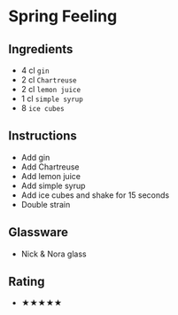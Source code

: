 # Spring Feeling

## Ingredients
- 4 cl `gin`
- 2 cl `Chartreuse`
- 2 cl `lemon juice`
- 1 cl `simple syrup`
- 8 `ice cubes`

## Instructions
- Add gin
- Add Chartreuse
- Add lemon juice
- Add simple syrup
- Add ice cubes and shake for 15 seconds
- Double strain

## Glassware
- Nick & Nora glass

## Rating
- ★★★★★